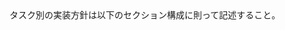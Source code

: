 <?xml version="1.0" encoding="UTF-8"?>
<TaskContextTemplate>
  <Description>タスク別の実装方針は以下のセクション構成に則って記述すること。</Description>
  <Section name="現在の実装" />
  <Section name="問題点" />
  <Section name="新しい実装計画" />
  <Section name="実装詳細" />
  <Section name="実装順序" />
</TaskContextTemplate>
